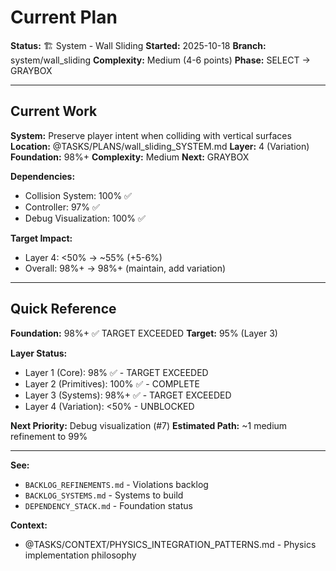 # Current Plan

**Status:** 🏗️ System - Wall Sliding
**Started:** 2025-10-18
**Branch:** system/wall_sliding
**Complexity:** Medium (4-6 points)
**Phase:** SELECT → GRAYBOX

---

## Current Work

**System:** Preserve player intent when colliding with vertical surfaces
**Location:** @TASKS/PLANS/wall_sliding_SYSTEM.md
**Layer:** 4 (Variation)
**Foundation:** 98%+
**Complexity:** Medium
**Next:** GRAYBOX

**Dependencies:**
- Collision System: 100% ✅
- Controller: 97% ✅
- Debug Visualization: 100% ✅

**Target Impact:**
- Layer 4: <50% → ~55% (+5-6%)
- Overall: 98%+ → 98%+ (maintain, add variation)

---

## Quick Reference

**Foundation:** 98%+ ✅ TARGET EXCEEDED
**Target:** 95% (Layer 3)

**Layer Status:**
- Layer 1 (Core): 98% ✅ - TARGET EXCEEDED
- Layer 2 (Primitives): 100% ✅ - COMPLETE
- Layer 3 (Systems): 98%+ ✅ - TARGET EXCEEDED
- Layer 4 (Variation): <50% - UNBLOCKED

**Next Priority:** Debug visualization (#7)
**Estimated Path:** ~1 medium refinement to 99%

---

**See:**
- `BACKLOG_REFINEMENTS.md` - Violations backlog
- `BACKLOG_SYSTEMS.md` - Systems to build
- `DEPENDENCY_STACK.md` - Foundation status

**Context:**
- @TASKS/CONTEXT/PHYSICS_INTEGRATION_PATTERNS.md - Physics implementation philosophy
